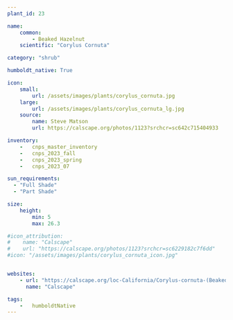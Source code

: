 ```yaml
---
plant_id: 23

name: 
    common: 
        - Beaked Hazelnut 
    scientific: "Corylus Cornuta" 

category: "shrub"

humboldt_native: True

icon: 
    small: 
        url: /assets/images/plants/corylus_cornuta.jpg 
    large: 
        url: /assets/images/plants/corylus_cornuta_lg.jpg 
    source: 
        name: Steve Matson 
        url: https://calscape.org/photos/1123?srchcr=sc642c715404933 

inventory: 
    -   cnps_master_inventory
    -   cnps_2023_fall
    -   cnps_2023_spring
    -   cnps_2023_07 

sun_requirements:
  - "Full Shade"
  - "Part Shade"

size:
    height: 
        min: 5
        max: 26.3

#icon_attribution:
#    name: "Calscape"
#    url: "https://calscape.org/photos/1123?srchcr=sc6229182c7f6dd"
#icon: "/assets/images/plants/corylus_cornuta_icon.jpg" 


websites:
    - url: "https://calscape.org/loc-California/Corylus-cornuta-(Beaked-Hazelnut)"
      name: "Calscape"

tags:  
    -   humboldtNative
---
```


